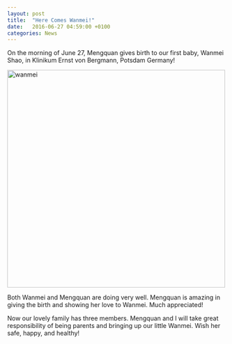 ```yaml
---
layout: post
title:  "Here Comes Wanmei!"
date:   2016-06-27 04:59:00 +0100
categories: News
---
```


On the morning of June 27, Mengquan gives birth to our first baby, Wanmei Shao, in Klinikum Ernst von Bergmann, Potsdam Germany!

<img src="http://friendshao.github.io/img/wanmei.png" align="middle" alt="wanmei" style="width: 500px;"/>

Both Wanmei and Mengquan are doing very well. Mengquan is amazing in giving the birth and showing her love to Wanmei. Much appreciated!

Now our lovely family has three members. Mengquan and I will take great responsibility of being parents and bringing up our little Wanmei. Wish her safe, happy, and healthy!


